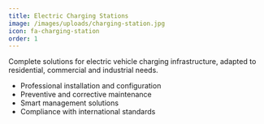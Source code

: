 ```yaml
---
title: Electric Charging Stations
image: /images/uploads/charging-station.jpg
icon: fa-charging-station
order: 1
---
```


Complete solutions for electric vehicle charging infrastructure, adapted to residential, commercial and industrial needs.

- Professional installation and configuration
- Preventive and corrective maintenance
- Smart management solutions
- Compliance with international standards
